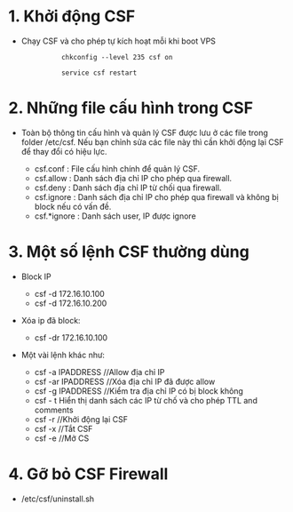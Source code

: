 # 1.  Khởi động CSF

- Chạy CSF và cho phép tự kích hoạt mỗi khi boot VPS

                chkconfig --level 235 csf on

                service csf restart
                
# 2. Những file cấu hình trong CSF

- Toàn bộ thông tin cấu hình và quản lý CSF được lưu ở các file trong folder /etc/csf. Nếu bạn chỉnh sửa các file này thì cần khởi động lại CSF để thay đổi có hiệu lực.

    + csf.conf : File cấu hình chính để quản lý CSF.
    + csf.allow : Danh sách địa chỉ IP cho phép qua firewall.
    + csf.deny : Danh sách địa chỉ IP từ chối qua firewall.
    + csf.ignore : Danh sách địa chỉ IP cho phép qua firewall và không bị block nếu có vấn đề.
    + csf.*ignore : Danh sách user, IP được ignore

# 3. Một số lệnh CSF thường dùng

- Block IP

    + csf -d 172.16.10.100
    + csf -d 172.16.10.200
 
-  Xóa ip đã block:

    + csf -dr 172.16.10.100

- Một vài lệnh khác như:

    + csf -a IPADDRESS //Allow địa chỉ IP
    + csf -ar IPADDRESS //Xóa địa chỉ IP đã được allow
    + csf -g IPADDRESS //Kiểm tra địa chỉ IP có bị block không
    + csf - t  Hiển thị danh sách các IP từ chố và cho  phép TTL and comments
    + csf -r //Khởi động lại CSF
    + csf -x //Tắt CSF
    + csf -e //Mở CS
    
# 4. Gỡ bỏ CSF Firewall

- /etc/csf/uninstall.sh
